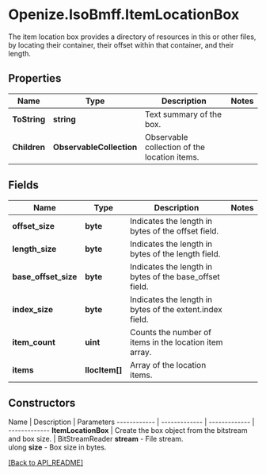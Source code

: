 # Openize.IsoBmff.ItemLocationBox

The item location box provides a directory of resources in this or other files, by locating their container, their offset within that container, and their length.

## Properties

Name | Type | Description | Notes
------------ | ------------- | ------------- | -------------
**ToString** | **string** | Text summary of the box. | 
**Children** | **ObservableCollection<IlocItem>** | Observable collection of the location items. | 

## Fields

Name | Type | Description | Notes
------------ | ------------- | ------------- | -------------
**offset_size** | **byte** | Indicates the length in bytes of the offset field. | 
**length_size** | **byte** | Indicates the length in bytes of the length field. | 
**base_offset_size** | **byte** | Indicates the length in bytes of the base_offset field. | 
**index_size** | **byte** | Indicates the length in bytes of the extent.index field. | 
**item_count** | **uint** | Counts the number of items in the location item array. | 
**items** | **IlocItem[]** | Array of the location items. | 

## Constructors

Name | Description | Parameters
------------ | ------------- | ------------- | -------------
**ItemLocationBox** | Create the box object from the bitstream and box size. | BitStreamReader <b>stream</b> - File stream.<br />ulong <b>size</b> - Box size in bytes.

[[Back to API_README]](API_README.md)